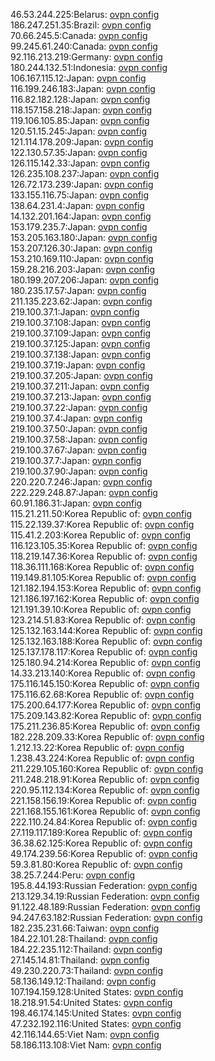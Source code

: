 46.53.244.225:Belarus: [ovpn config](vpn/46_53_244_225.ovpn)  
186.247.251.35:Brazil: [ovpn config](vpn/186_247_251_35.ovpn)  
70.66.245.5:Canada: [ovpn config](vpn/70_66_245_5.ovpn)  
99.245.61.240:Canada: [ovpn config](vpn/99_245_61_240.ovpn)  
92.116.213.219:Germany: [ovpn config](vpn/92_116_213_219.ovpn)  
180.244.132.51:Indonesia: [ovpn config](vpn/180_244_132_51.ovpn)  
106.167.115.12:Japan: [ovpn config](vpn/106_167_115_12.ovpn)  
116.199.246.183:Japan: [ovpn config](vpn/116_199_246_183.ovpn)  
116.82.182.128:Japan: [ovpn config](vpn/116_82_182_128.ovpn)  
118.157.158.218:Japan: [ovpn config](vpn/118_157_158_218.ovpn)  
119.106.105.85:Japan: [ovpn config](vpn/119_106_105_85.ovpn)  
120.51.15.245:Japan: [ovpn config](vpn/120_51_15_245.ovpn)  
121.114.178.209:Japan: [ovpn config](vpn/121_114_178_209.ovpn)  
122.130.57.35:Japan: [ovpn config](vpn/122_130_57_35.ovpn)  
126.115.142.33:Japan: [ovpn config](vpn/126_115_142_33.ovpn)  
126.235.108.237:Japan: [ovpn config](vpn/126_235_108_237.ovpn)  
126.72.173.239:Japan: [ovpn config](vpn/126_72_173_239.ovpn)  
133.155.116.75:Japan: [ovpn config](vpn/133_155_116_75.ovpn)  
138.64.231.4:Japan: [ovpn config](vpn/138_64_231_4.ovpn)  
14.132.201.164:Japan: [ovpn config](vpn/14_132_201_164.ovpn)  
153.179.235.7:Japan: [ovpn config](vpn/153_179_235_7.ovpn)  
153.205.163.180:Japan: [ovpn config](vpn/153_205_163_180.ovpn)  
153.207.126.30:Japan: [ovpn config](vpn/153_207_126_30.ovpn)  
153.210.169.110:Japan: [ovpn config](vpn/153_210_169_110.ovpn)  
159.28.216.203:Japan: [ovpn config](vpn/159_28_216_203.ovpn)  
180.199.207.206:Japan: [ovpn config](vpn/180_199_207_206.ovpn)  
180.235.17.57:Japan: [ovpn config](vpn/180_235_17_57.ovpn)  
211.135.223.62:Japan: [ovpn config](vpn/211_135_223_62.ovpn)  
219.100.37.1:Japan: [ovpn config](vpn/219_100_37_1.ovpn)  
219.100.37.108:Japan: [ovpn config](vpn/219_100_37_108.ovpn)  
219.100.37.109:Japan: [ovpn config](vpn/219_100_37_109.ovpn)  
219.100.37.125:Japan: [ovpn config](vpn/219_100_37_125.ovpn)  
219.100.37.138:Japan: [ovpn config](vpn/219_100_37_138.ovpn)  
219.100.37.19:Japan: [ovpn config](vpn/219_100_37_19.ovpn)  
219.100.37.205:Japan: [ovpn config](vpn/219_100_37_205.ovpn)  
219.100.37.211:Japan: [ovpn config](vpn/219_100_37_211.ovpn)  
219.100.37.213:Japan: [ovpn config](vpn/219_100_37_213.ovpn)  
219.100.37.22:Japan: [ovpn config](vpn/219_100_37_22.ovpn)  
219.100.37.4:Japan: [ovpn config](vpn/219_100_37_4.ovpn)  
219.100.37.50:Japan: [ovpn config](vpn/219_100_37_50.ovpn)  
219.100.37.58:Japan: [ovpn config](vpn/219_100_37_58.ovpn)  
219.100.37.67:Japan: [ovpn config](vpn/219_100_37_67.ovpn)  
219.100.37.7:Japan: [ovpn config](vpn/219_100_37_7.ovpn)  
219.100.37.90:Japan: [ovpn config](vpn/219_100_37_90.ovpn)  
220.220.7.246:Japan: [ovpn config](vpn/220_220_7_246.ovpn)  
222.229.248.87:Japan: [ovpn config](vpn/222_229_248_87.ovpn)  
60.91.186.31:Japan: [ovpn config](vpn/60_91_186_31.ovpn)  
115.21.211.50:Korea Republic of: [ovpn config](vpn/115_21_211_50.ovpn)  
115.22.139.37:Korea Republic of: [ovpn config](vpn/115_22_139_37.ovpn)  
115.41.2.203:Korea Republic of: [ovpn config](vpn/115_41_2_203.ovpn)  
116.123.105.35:Korea Republic of: [ovpn config](vpn/116_123_105_35.ovpn)  
118.219.147.36:Korea Republic of: [ovpn config](vpn/118_219_147_36.ovpn)  
118.36.111.168:Korea Republic of: [ovpn config](vpn/118_36_111_168.ovpn)  
119.149.81.105:Korea Republic of: [ovpn config](vpn/119_149_81_105.ovpn)  
121.182.194.153:Korea Republic of: [ovpn config](vpn/121_182_194_153.ovpn)  
121.186.197.162:Korea Republic of: [ovpn config](vpn/121_186_197_162.ovpn)  
121.191.39.10:Korea Republic of: [ovpn config](vpn/121_191_39_10.ovpn)  
123.214.51.83:Korea Republic of: [ovpn config](vpn/123_214_51_83.ovpn)  
125.132.163.144:Korea Republic of: [ovpn config](vpn/125_132_163_144.ovpn)  
125.132.163.188:Korea Republic of: [ovpn config](vpn/125_132_163_188.ovpn)  
125.137.178.117:Korea Republic of: [ovpn config](vpn/125_137_178_117.ovpn)  
125.180.94.214:Korea Republic of: [ovpn config](vpn/125_180_94_214.ovpn)  
14.33.213.140:Korea Republic of: [ovpn config](vpn/14_33_213_140.ovpn)  
175.116.145.150:Korea Republic of: [ovpn config](vpn/175_116_145_150.ovpn)  
175.116.62.68:Korea Republic of: [ovpn config](vpn/175_116_62_68.ovpn)  
175.200.64.177:Korea Republic of: [ovpn config](vpn/175_200_64_177.ovpn)  
175.209.143.82:Korea Republic of: [ovpn config](vpn/175_209_143_82.ovpn)  
175.211.236.85:Korea Republic of: [ovpn config](vpn/175_211_236_85.ovpn)  
182.228.209.33:Korea Republic of: [ovpn config](vpn/182_228_209_33.ovpn)  
1.212.13.22:Korea Republic of: [ovpn config](vpn/1_212_13_22.ovpn)  
1.238.43.224:Korea Republic of: [ovpn config](vpn/1_238_43_224.ovpn)  
211.229.105.160:Korea Republic of: [ovpn config](vpn/211_229_105_160.ovpn)  
211.248.218.91:Korea Republic of: [ovpn config](vpn/211_248_218_91.ovpn)  
220.95.112.134:Korea Republic of: [ovpn config](vpn/220_95_112_134.ovpn)  
221.158.156.19:Korea Republic of: [ovpn config](vpn/221_158_156_19.ovpn)  
221.168.155.161:Korea Republic of: [ovpn config](vpn/221_168_155_161.ovpn)  
222.110.24.84:Korea Republic of: [ovpn config](vpn/222_110_24_84.ovpn)  
27.119.117.189:Korea Republic of: [ovpn config](vpn/27_119_117_189.ovpn)  
36.38.62.125:Korea Republic of: [ovpn config](vpn/36_38_62_125.ovpn)  
49.174.239.56:Korea Republic of: [ovpn config](vpn/49_174_239_56.ovpn)  
59.3.81.80:Korea Republic of: [ovpn config](vpn/59_3_81_80.ovpn)  
38.25.7.244:Peru: [ovpn config](vpn/38_25_7_244.ovpn)  
195.8.44.193:Russian Federation: [ovpn config](vpn/195_8_44_193.ovpn)  
213.129.34.19:Russian Federation: [ovpn config](vpn/213_129_34_19.ovpn)  
91.122.48.189:Russian Federation: [ovpn config](vpn/91_122_48_189.ovpn)  
94.247.63.182:Russian Federation: [ovpn config](vpn/94_247_63_182.ovpn)  
182.235.231.66:Taiwan: [ovpn config](vpn/182_235_231_66.ovpn)  
184.22.101.28:Thailand: [ovpn config](vpn/184_22_101_28.ovpn)  
184.22.235.112:Thailand: [ovpn config](vpn/184_22_235_112.ovpn)  
27.145.14.81:Thailand: [ovpn config](vpn/27_145_14_81.ovpn)  
49.230.220.73:Thailand: [ovpn config](vpn/49_230_220_73.ovpn)  
58.136.149.12:Thailand: [ovpn config](vpn/58_136_149_12.ovpn)  
107.194.159.128:United States: [ovpn config](vpn/107_194_159_128.ovpn)  
18.218.91.54:United States: [ovpn config](vpn/18_218_91_54.ovpn)  
198.46.174.145:United States: [ovpn config](vpn/198_46_174_145.ovpn)  
47.232.192.116:United States: [ovpn config](vpn/47_232_192_116.ovpn)  
42.116.144.65:Viet Nam: [ovpn config](vpn/42_116_144_65.ovpn)  
58.186.113.108:Viet Nam: [ovpn config](vpn/58_186_113_108.ovpn)  
